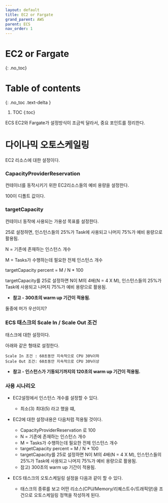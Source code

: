```yaml
---
layout: default
title: EC2 or Fargate
grand_parent: AWS
parent: ECS
nav_order: 1
---
```



# EC2 or Fargate
{: .no_toc}

# Table of contents
{: .no_toc .text-delta }

1. TOC 
{:toc}


ECS EC2와 Fargate가 설정방식이 조금씩 달라서, 중요 포인트를 정리한다.

# 다이나믹 오토스케일링
EC2 리소스에 대한 설정이다.

### CapacityProviderReservation
컨테이너를 동작시키기 위한 EC2리소스들의 예비 용량을 설정한다.

100이 디폴트 값이다.


### targetCapacity
컨테이너 동작에 사용되는 가용성 목표를 설정한다. 

25로 설정하면, 인스턴스들의 25%가 Task에 사용되고 나머지 75%가 예비 용량으로 활용됨.


N = 기존에 존재하는 인스턴스 개수

M = Tasks가 수행하는데 필요한 전체 인스턴스 개수

targetCapacity percent = M / N * 100

targetCapacity를 25로 설정하면 N이 M의 4배(N = 4 X M), 인스턴스들의 25%가 Task에 사용되고 나머지 75%가 예비 용량으로 활용됨.

* **참고 - 300초의 warm up 기간이 적용됨.**

둘중에 머가 우선이지?


### ECS 태스크의 Scale In / Scale Out 조건
태스크에 대한 설정이다.

아래와 같은 형태로 설정한다.
```
Scale In 조건 : 60초동안 지속적으로 CPU 30%이하
Scale Out 조건: 60초동안 지속적으로 CPU 30%이상
```

* **참고 - 인스턴스가 기동되기까지의 120초의 warm up 기간이 적용됨.**


### 사용 시나리오
 * EC2설정에서 인스턴스 개수를 설정할 수 있다.
   + 최소(3) 최대(5) 라고 했을 떄,

 * EC2에 대한 설정내용은 다음처럼 적용될 것이다.
   + CapacityProviderReservation 로 100
   + N = 기존에 존재하는 인스턴스 개수
   + M = Tasks가 수행하는데 필요한 전체 인스턴스 개수 
   + targetCapacity percent = M / N * 100
   + targetCapacity를 25로 설정하면 N이 M의 4배(N = 4 X M), 인스턴스들의 25%가 Task에 사용되고 나머지 75%가 예비 용량으로 활용됨.
   + 참고) 300초의 warm up 기간이 적용됨.

 * ECS 태스크의 오토스케일링 설정을 다음과 같이 할 수 있다.
   + 태스크의 종류를 보고 어떤 리소스(CPU/Memory/리퀘스트수/트래픽양)을 조건으로 오토스케일링 정책을 작성하게 된다.



